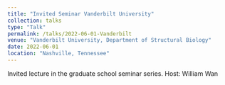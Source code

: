 ```yaml
---
title: "Invited Seminar Vanderbilt University"
collection: talks
type: "Talk"
permalink: /talks/2022-06-01-Vanderbilt
venue: "Vanderbilt University, Department of Structural Biology"
date: 2022-06-01
location: "Nashville, Tennessee"
---
```


Invited lecture in the graduate school seminar series. Host: William Wan